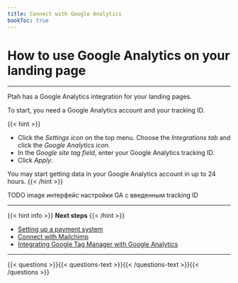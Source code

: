 ```yaml
---
title: Connect with Google Analytics
bookToc: true
---
```


# How to use Google Analytics on your landing page
***

Ptah has a Google Analytics integration for your landing pages.

To start, you need a Google Analytics account and your tracking ID.

{{< hint >}}
- Click the *Settings icon* on the top menu. Choose the *Integrations tab* and click the *Google Analytics icon*.
- In the *Google site tag field*, enter your Google Analytics tracking ID.
- Click *Apply*.

You may start getting data in your Google Analytics account in up to 24 hours.
{{< /hint >}}

TODO image интерфейс настройки GA с введенным tracking ID

***

{{< hint info >}}
**Next steps**
{{< /hint >}}

- [Setting up a payment system](/docs/payments/)
- [Connect with Mailchimp](/docs/integrations-mailchimp/)
- [Integrating Google Tag Manager with Google Analytics](/docs/integrations-gt/)

***

{{< questions >}}{{< questions-text >}}{{< /questions-text >}}{{< /questions >}}
